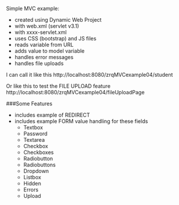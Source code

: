 Simple MVC example:

- created using Dynamic Web Project
- with web.xml (servlet v3.1)
- with xxxx-servlet.xml
- uses CSS (bootstrap) and JS files
- reads variable from URL
- adds value to model variable
- handles error messages
- handles file uploads

I can call it like this
http://localhost:8080/zrqMVCexample04/student

Or like this to test the FILE UPLOAD feature
http://localhost:8080/zrqMVCexample04/fileUploadPage


###Some Features

- includes example of REDIRECT 
- includes example FORM value handling for these fields
   - Textbox
   - Password
   - Textarea
   - Checkbox
   - Checkboxes
   - Radiobutton
   - Radiobuttons
   - Dropdown
   - Listbox
   - Hidden
   - Errors
   - Upload
